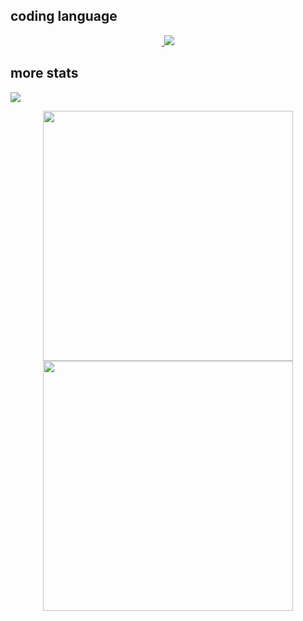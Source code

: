 ## coding language
<p align="center">
<!--   <img align="center" src="https://github-readme-stats.vercel.app/api/top-langs/?username=Astr0-G&theme=github_dark&hide_border=true&include_all_commits=true"> -->
</p>

<p align="center">
  <a href="https://skillicons.dev">
      <img src="https://record.gewang.wiki/entry/1/" onError="this.style.display = 'none';" alt=""/>
    <img src="https://skillicons.dev/icons?i=nodejs,js,ts,vscode,linux,java,html,python,golang,css,react,nextjs,firebase,aws,vercel,tailwind,selenium,discord,github,md,xd,pr,ae,ps&theme=dark&perline=8" />
  </a>
</p>

## more stats
![](https://komarev.com/ghpvc/?username=Astr0-G)

<p align="center">
  <p align = "center">
    <img src = "https://github-readme-stats.vercel.app/api?username=Astr0-G&show_icons=false&theme=dark&hide_border=true" width = 400>
    <img src = "https://github-readme-streak-stats.herokuapp.com?user=Astr0-G&theme=dark&hide_border=true" width = 400>
  </p>
</p>


